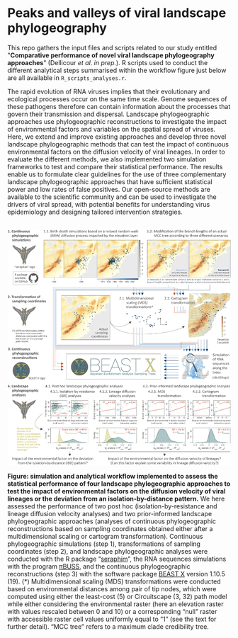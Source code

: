 Peaks and valleys of viral landscape phylogeography
===============

This repo gathers the input files and scripts related to our study entitled "**Comparative performance of novel viral landscape phylogeography approaches**" (Dellicour *et al*. *in prep.*). R scripts used to conduct the different analytical steps summarised within the workflow figure just below are all available in `R_scripts_analyses.r`.

The rapid evolution of RNA viruses implies that their evolutionary and ecological processes occur on the same time scale. Genome sequences of these pathogens therefore can contain information about the processes that govern their transmission and dispersal. Landscape phylogeographic approaches use phylogeographic reconstructions to investigate the impact of environmental factors and variables on the spatial spread of viruses. Here, we extend and improve existing approaches and develop three novel landscape phylogeographic methods that can test the impact of continuous environmental factors on the diffusion velocity of viral lineages. In order to evaluate the different methods, we also implemented two simulation frameworks to test and compare their statistical performance. The results enable us to formulate clear guidelines for the use of three complementary landscape phylogeographic approaches that have sufficient statistical power and low rates of false positives. Our open-source methods are available to the scientific community and can be used to investigate the drivers of viral spread, with potential benefits for understanding virus epidemiology and designing tailored intervention strategies.

<br>

<img src="Scripts_&_data/Workflow_figure.png" align="center" alt="" />

**Figure: simulation and analytical workflow implemented to assess the statistical performance of four landscape phylogeographic approaches to test the impact of environmental factors on the diffusion velocity of viral lineages or the deviation from an isolation-by-distance pattern.** We here assessed the performance of two post hoc (isolation-by-resistance and lineage diffusion velocity analyses) and two prior-informed landscape phylogeographic approaches (analyses of continuous phylogeographic reconstructions based on sampling coordinates obtained either after a multidimensional scaling or cartogram transformation). Continuous phylogeographic simulations (step 1), transformations of sampling coordinates (step 2), and landscape phylogeographic analyses were conducted with the R package “[seraphim](https://github.com/sdellicour/seraphim)”, the RNA sequences simulations with the program [πBUSS](https://rega.kuleuven.be/cev/ecv/software/pibuss), and the continuous phylogeographic reconstructions (step 3) with the software package [BEAST X](https://beast.community/) version 1.10.5 (19). (*) Multidimensional scaling (MDS) transformations were conducted based on environmental distances among pair of tip nodes, which were computed using either the least-cost (5) or Circuitscape (3, 32) path model while either considering the environmental raster (here an elevation raster with values rescaled between 0 and 10) or a corresponding “null” raster with accessible raster cell values uniformly equal to “1” (see the text for further detail). “MCC tree” refers to a maximum clade credibility tree.
